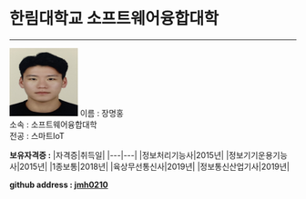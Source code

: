# 한림대학교 소프트웨어융합대학
---
<p>
<span><img src = 증명사진.jpg height = 120 width = 120></div></span>

<span>
이름 : 장명홍<br>
소속 : 소프트웨어융합대학<br>
전공 : 스마트IoT
</span></div>

**보유자격증 :**
|자격증|취득일|
|---|---|
|정보처리기능사|2015년|
|정보기기운용기능사|2015년|
|1종보통|2018년|
|육상무선통신사|2019년|
|정보통신산업기사|2019년|

**github address : [jmh0210][github]**

[github]:http://github.com/jmh0210
